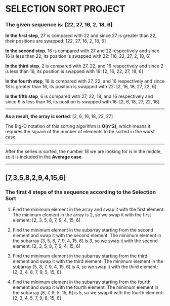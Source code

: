 <h1>SELECTION SORT PROJECT</h1>

**<h3>The given sequence is: [22, 27, 16, 2, 18, 6]</h3>**

**In the first step**, 27 is compared with 22 and since 27 is greater than 22, their positions are swapped: [22, 27, 16, 2, 18, 6]

**In the second step**, 16 is compared with 27 and 22 respectively and since 16 is less than 22, its position is swapped with 22: [16, 22, 27, 2, 18, 6]

**In the third step**, 2 is compared with 27, 22, and 16 respectively and since 2 is less than 16, its position is swapped with 16: [2, 16, 22, 27, 18, 6]

**In the fourth step**, 18 is compared with 27, 22, and 16 respectively and since 18 is greater than 16, its position is swapped with 22: [2, 16, 18, 27, 22, 6]

**In the fifth step**, 6 is compared with 27, 22, 18, and 16 respectively and since 6 is less than 16, its position is swapped with 16: [2, 6, 18, 27, 22, 16]

---

**As a result, the array is sorted**: [2, 6, 16, 18, 22, 27]

The Big-O notation of this sorting algorithm is **O(n^2)**, which means it requires the square of the number of elements to be sorted in the worst case.

---

After the series is sorted, the number 18 we are looking for is in the middle, so it is included in the **Average case**.

---

<h2>[7,3,5,8,2,9,4,15,6]</h2> 

<h3>The first 4 steps of the sequence according to the Selection Sort</h3>

1. Find the minimum element in the array and swap it with the first element. The minimum element in the array is 2, so we swap it with the first element: [2, 3, 5, 8, 7, 9, 4, 15, 6]

2. Find the minimum element in the subarray starting from the second element and swap it with the second element. The minimum element in the subarray [3, 5, 8, 7, 9, 4, 15, 6] is 3, so we swap it with the second element: [2, 3, 5, 8, 7, 9, 4, 15, 6]

3. Find the minimum element in the subarray starting from the third element and swap it with the third element. The minimum element in the subarray [5, 8, 7, 9, 4, 15, 6] is 4, so we swap it with the third element: [2, 3, 4, 8, 7, 9, 5, 15, 6]

4. Find the minimum element in the subarray starting from the fourth element and swap it with the fourth element. The minimum element in the subarray [8, 7, 9, 5, 15, 6] is 5, so we swap it with the fourth element: [2, 3, 4, 5, 7, 9, 8, 15, 6]